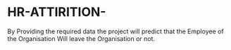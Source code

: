 # HR-ATTIRITION-
By Providing  the required data the project will predict that the Employee of the Organisation Will leave the Organisation or not.
